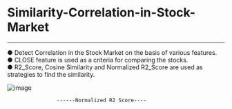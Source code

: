 # Similarity-Correlation-in-Stock-Market

-----------------
● Detect Correlation in the Stock Market on the basis of various features.</br>
● CLOSE feature is used as a criteria for comparing the stocks.</br>
● R2_Score, Cosine Similarity and Normalized R2_Score are used as strategies to find the similarity.  

![image](https://github.com/arpitnits/Similarity-Correlation-in-Stock-Market/blob/master/newplot.png)

          
          
            
                    ------Normalized R2 Score----
